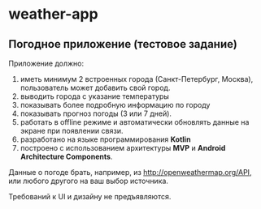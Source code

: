 # weather-app

## Погодное приложение (тестовое задание)

Приложение должно:
1. иметь минимум 2 встроенных города (Санкт-Петербург, Москва), пользователь может добавить свой город.
1. выводить города с указание температуры
1. показывать более подробную информацию по городу
1. показывать прогноз погоды (3 или 7 дней).
1. работать в offline режиме и автоматически обновлять данные на экране при появлении связи.
1. разработано на языке программирования **Kotlin**
1. построено с использованием архитектуры **MVP** и **Android Architecture Components**.

Данные о погоде брать, например, из http://openweathermap.org/API, или любого другого на ваш выбор источника.

Требований к UI и дизайну не предъявляются.
